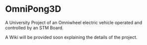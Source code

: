 # OmniPong3D
A University Project of an Omniwheel electric vehicle operated and controlled by an STM Board.


A Wiki will be provided soon explaining the details of the project.
